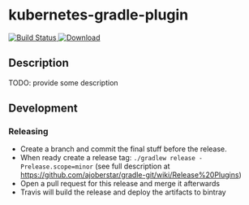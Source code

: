 # kubernetes-gradle-plugin

[![Build Status](https://travis-ci.org/nbyl/kubernetes-gradle-plugin.svg?branch=master)](https://travis-ci.org/nbyl/kubernetes-gradle-plugin)[ ![Download](https://api.bintray.com/packages/nbyl/maven/kubernetes-gradle-plugin/images/download.svg) ](https://bintray.com/nbyl/maven/kubernetes-gradle-plugin/_latestVersion)

## Description

TODO: provide some description

## Development

### Releasing

* Create a branch and commit the final stuff before the release.
* When ready create a release tag: `./gradlew release -Prelease.scope=minor` (see full description at https://github.com/ajoberstar/gradle-git/wiki/Release%20Plugins)
* Open a pull request for this release and merge it afterwards
* Travis will build the release and deploy the artifacts to bintray